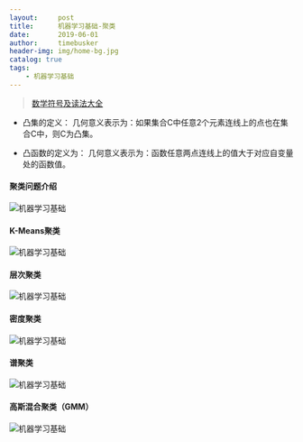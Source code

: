 ```yaml
---
layout:     post
title:      机器学习基础-聚类
date:       2019-06-01
author:     timebusker
header-img: img/home-bg.jpg
catalog: true
tags:
    - 机器学习基础
---
```


> [数学符号及读法大全](https://blog.csdn.net/qq_37212752/article/details/83956265)

- 凸集的定义：
几何意义表示为：如果集合C中任意2个元素连线上的点也在集合C中，则C为凸集。

- 凸函数的定义为：
几何意义表示为：函数任意两点连线上的值大于对应自变量处的函数值。

#### 聚类问题介绍

![机器学习基础](/img/algorithm/12/1.png)

#### K-Means聚类

![机器学习基础](/img/algorithm/12/2.png)

#### 层次聚类

![机器学习基础](/img/algorithm/12/3.png)

#### 密度聚类

![机器学习基础](/img/algorithm/12/4.png)

#### 谱聚类

![机器学习基础](/img/algorithm/12/5.png)

#### 高斯混合聚类（GMM）

![机器学习基础](/img/algorithm/12/6.png)


